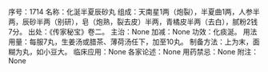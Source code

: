 序号：1714
名称：化涎半夏辰砂丸
组成：天南星1两（炮裂），半夏曲1两，人参半两，辰砂半两（别研），皂（炮熟，裂去皮）半两，青橘皮半两（去白），腻粉2钱7分。
出处：《传家秘宝》卷二。
主治：None
加减：None
功效：化痰涎。
用法用量：每服7丸，生姜汤或腊茶、薄荷汤任下，加至10丸。
制备方法：上为末，面糊为丸，如小豆大。
临床应用：None
各家论述：None
用药禁忌：None
附注：None
